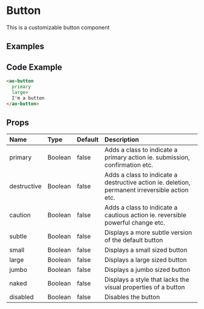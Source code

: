 # Button

This is a customizable button component

## Examples

<Doc-Button/>


## Code Example
```html
<ao-button
  primary
  large>
  I'm a button
</ao-button>
```

## Props

| Name        | Type    | Default | Description |
|:------------|:--------|:------|:--------------|
| primary     | Boolean | false | Adds a class to indicate a primary action ie. submission, confirmation etc.                    |
| destructive | Boolean | false | Adds a class to indicate a destructive action ie. deletion, permanent irreversible action etc. |
| caution     | Boolean | false | Adds a class to indicate a cautious action ie. reversible powerful change etc.                 |
| subtle      | Boolean | false | Displays a more subtle version of the default button                                           |
| small       | Boolean | false | Displays a small sized button                                                                  |
| large       | Boolean | false | Displays a large sized button                                                                  |
| jumbo       | Boolean | false | Displays a jumbo sized button                                                                  |
| naked       | Boolean | false | Displays a style that lacks the visual properties of a button                                  |
| disabled    | Boolean | false | Disables the button                                                                            |
